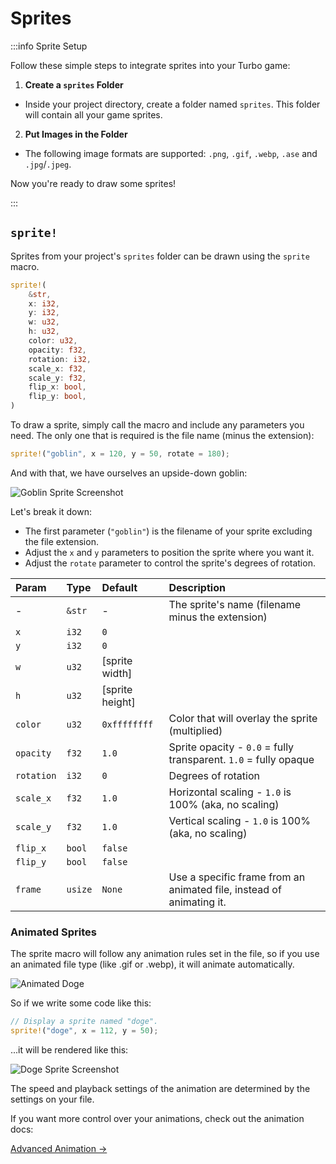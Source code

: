 # Sprites

:::info Sprite Setup

Follow these simple steps to integrate sprites into your Turbo game:

1. **Create a `sprites` Folder**

- Inside your project directory, create a folder named `sprites`. This folder will contain all your game sprites.

2. **Put Images in the Folder**

- The following image formats are supported: `.png`, `.gif`, `.webp`, `.ase` and `.jpg`/`.jpeg`.

Now you're ready to draw some sprites!

:::

## `sprite!`

Sprites from your project's `sprites` folder can be drawn using the `sprite` macro.

```rust title="turbo::canvas"
sprite!(
    &str,
    x: i32,
    y: i32,
    w: u32,
    h: u32,
    color: u32,
    opacity: f32,
    rotation: i32,
    scale_x: f32,
    scale_y: f32,
    flip_x: bool,
    flip_y: bool,
)
```

To draw a sprite, simply call the macro and include any parameters you need. The only one that is required is the file name (minus the extension):

```rust
sprite!("goblin", x = 120, y = 50, rotate = 180);
```

And with that, we have ourselves an upside-down goblin:

![Goblin Sprite Screenshot](/goblin_sprite_screenshot.png)

Let's break it down:

- The first parameter (`"goblin"`) is the filename of your sprite excluding the file extension.
- Adjust the `x` and `y` parameters to position the sprite where you want it.
- Adjust the `rotate` parameter to control the sprite's degrees of rotation.


| Param      | Type    | Default         | Description                                                          |
| :--------- | :------ | :-------------- | :------------------------------------------------------------------- |
| -          | `&str`  | -               | The sprite's name (filename minus the extension)                     |
| `x`        | `i32`   | `0`             |                                                                      |
| `y`        | `i32`   | `0`             |                                                                      |
| `w`        | `u32`   | [sprite width]  |                                                                      |
| `h`        | `u32`   | [sprite height] |                                                                      |
| `color`    | `u32`   | `0xffffffff`    | Color that will overlay the sprite (multiplied)                      |
| `opacity`  | `f32`   | `1.0`           | Sprite opacity - `0.0` = fully transparent. `1.0` = fully opaque     |
| `rotation` | `i32`   | `0`             | Degrees of rotation                                                  |
| `scale_x`  | `f32`   | `1.0`           | Horizontal scaling - `1.0` is 100% (aka, no scaling)                 |
| `scale_y`  | `f32`   | `1.0`           | Vertical scaling - `1.0` is 100% (aka, no scaling)                   |
| `flip_x`   | `bool`  | `false`         |                                                                      |
| `flip_y`   | `bool`  | `false`         |                                                                      |
| `frame`    | `usize` | `None`          | Use a specific frame from an animated file, instead of animating it. |


### Animated Sprites

The sprite macro will follow any animation rules set in the file, so if you use an animated file type (like .gif or .webp), it will animate automatically.

![Animated Doge](/doge.webp)

So if we write some code like this:

```rust
// Display a sprite named "doge".
sprite!("doge", x = 112, y = 50);
```

...it will be rendered like this:

![Doge Sprite Screenshot](/doge_animation_screencap.gif)

The speed and playback settings of the animation are determined by the settings on your file.

If you want more control over your animations, check out the animation docs:

[Advanced Animation &rarr;](/rust-sdk/canvas/animation)
